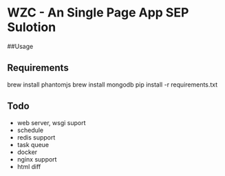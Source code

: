 # WZC - An Single Page App SEP Sulotion

##Usage



## Requirements

brew install phantomjs
brew install mongodb
pip install -r requirements.txt

## Todo

- web server, wsgi suport
- schedule
- redis support
- task queue
- docker
- nginx support
- html diff
